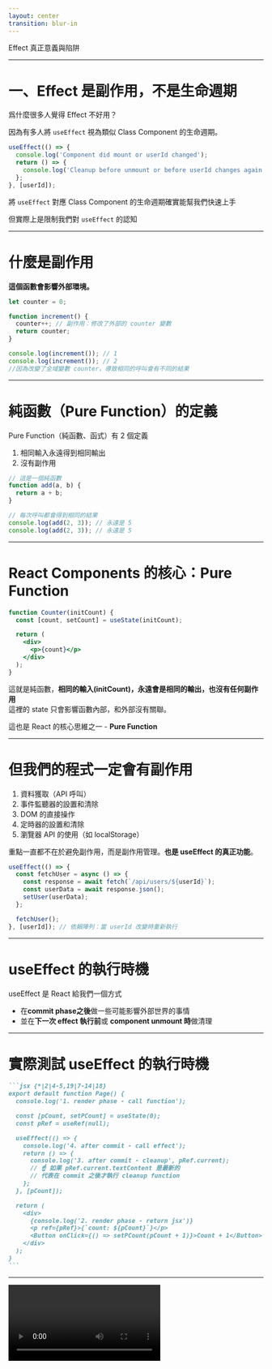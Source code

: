 ```yaml
---
layout: center
transition: blur-in
---
```


<ChapterTitle number="3" subtitle="許多工程師都沒搞懂的" >
Effect 真正意義與陷阱
</ChapterTitle>

<!--
介紹完 state 以及他的各種應用後，這個章節要介紹的也是非常常用但又不容易用好的 useEffect
-->

---

# 一、Effect 是副作用，不是生命週期

爲什麼很多人覺得 Effect 不好用？

<v-click>

因為有多人將 `useEffect` 視為類似 Class Component 的生命週期。

```jsx
useEffect(() => {
  console.log('Component did mount or userId changed');
  return () => {
    console.log('Cleanup before unmount or before userId changes again');
  };
}, [userId]);
```

</v-click>

<v-click>

將 `useEffect` 對應 Class Component 的生命週期確實能幫我們快速上手

<span v-mark="{color: 'var(--secondary)', at: 2}">但實際上是限制我們對 `useEffect` 的認知</span>

</v-click>

<!--
首先，最重要的觀念是 Effect 是副作用，不是生命週期

爲什麼很多人覺得 Effect 不好用？

[click]
因為有非常多的工程師會將 useEffect 視為類似 Class Component 的生命週期

相信很多人對 effect 的想法就是，在組件掛載或卸載後後執行某些程式。

就像這個程式碼

在過去 class component 時，我們有一組明確的生命週期函式，比如 componentDidMount、componentDidUpdate 和 componentWillUnmount。

這些函式提供了一個明確的時機點來執行某些操作。

[click]
而當 React 推出 function component 並搭配 useEffect 時，很多人自然會把它對應到 class component 的這些生命週期上。

這種理解方式雖然在某些情況下能幫助我們快速上手，但實際上是限制我們對 useEffect 的認知。所以這個章節，我想帶你們重新認識 useEffect，理解它的本質是什麼，以及如何正確地運用它。
-->

---

# 什麼是副作用

**這個函數會影響外部環境。**

```jsx
let counter = 0;

function increment() {
  counter++; // 副作用：修改了外部的 counter 變數
  return counter;
}

console.log(increment()); // 1
console.log(increment()); // 2
//因為改變了全域變數 counter，導致相同的呼叫會有不同的結果
```

<!--
在一開始標題就破梗了，我說 Effect 是副作用，不是生命週期，那很多人就會納悶，什麼是副作用，簡單說：副作用就是這個函數會影響外部環境，這邊我舉一個很簡單的例子：

比如有個全域變數  counter 以及一個函數 increment()，然後我們在 increment 裡面去修改全域變數 counter，這就讓這個函數有副作用了，因為他影響了外部環境。這可能會讓程式碼變得難以維護，因為你不清楚某些全域變數是不是被改變過了。
-->

---

# 純函數（Pure Function）的定義

Pure Function（純函數、函式）有 2 個定義

<v-clicks>

1. 相同輸入永遠得到相同輸出
2. 沒有副作用

</v-clicks>

<v-click>

```jsx
// 這是一個純函數
function add(a, b) {
  return a + b;
}

// 每次呼叫都會得到相同的結果
console.log(add(2, 3)); // 永遠是 5
console.log(add(2, 3)); // 永遠是 5
```

</v-click>

<!--
這邊要再介紹一個新名詞 — Pure Function（純函數、函式），他有 2 個定義

[click]
1. 相同輸入永遠得到相同輸出

[click]
2. 沒有副作用

[click]
我們拿這個程式碼跟上個例子比較一下，可以發現 add 這個函數只要傳入的值相同，輸出也永遠會相同，除此之外，他也沒有改變任何的外部環境，所以這就是一個純函數

反過來說，有副作用的函數就叫 impure function （不純的函數） ，前陣子 functional programming 挺流行的，如果你有稍微跟到那波，相信多少會看過這些名詞，但這邊我們不深入的介紹。這邊的重點是介紹什麼是 effect 副作用。
-->

---

# React Components 的核心：Pure Function

```jsx
function Counter(initCount) {
  const [count, setCount] = useState(initCount);

  return (
    <div>
      <p>{count}</p>
    </div>
  );
}
```

<v-click>

這就是純函數，**相同的輸入(initCount)，永遠會是相同的輸出，也沒有任何副作用**
<br/>
這裡的 state 只會影響函數內部，和外部沒有關聯。

</v-click>

<v-click>

這也是 React 的核心思維之一 - **Pure Function**

</v-click>

<!--
那我們知道這個要幹嘛呢？我們稍微看一下平常的 React function：

[click]
你可以發現這不就是純函數嗎，相同的輸入(initCount)，永遠會是相同的輸出，也沒有任何副作用，這裡的 state 只會影響函數內部，和外部沒有關聯。

[click]
這也是 React 的核心思維之一 - pure function。
-->

---

# 但我們的程式一定會有副作用

<v-clicks>

1. 資料獲取（API 呼叫）
2. 事件監聽器的設置和清除
3. DOM 的直接操作
4. 定時器的設置和清除
5. 瀏覽器 API 的使用（如 localStorage）

</v-clicks>

<v-click>

重點一直都<span v-mark="{color: 'var(--secondary)', at: 6}">不在於避免副作用，而是副作用管理</span>。**也是 useEffect 的真正功能**。

</v-click>

<v-click>

```jsx
useEffect(() => {
  const fetchUser = async () => {
    const response = await fetch(`/api/users/${userId}`);
    const userData = await response.json();
    setUser(userData);
  };

  fetchUser();
}, [userId]); // 依賴陣列：當 userId 改變時重新執行
```

</v-click>

<!--
但事實上，我們的程式可以說一定是會有副作用，比如：

[click]
資料獲取（API 呼叫）

[click]
事件監聽器的設置和清除

[click]
DOM 的直接操作

[click]
定時器的設置和清除

[click]
瀏覽器 API 的使用（如 localStorage）

這些都是副作用

[click]
所以我們的重點一直都不在於避免副作用，而是副作用管理。也是 useEffect 的真正功能。

[click]
回想一下，如果我們想要 fetch api，是不是都會用包在 useEffect 去做，像這樣
-->

---

# useEffect 的執行時機

useEffect 是 React 給我們一個方式

<v-clicks>

- 在**commit phase之後**做一些可能影響外部世界的事情
- 並在**下一次 effect 執行前**或 **component unmount 時**做清理

</v-clicks>

<!--
所以說 useEffect 是 React 給我們一個方式

[click]
在「commit phase 之後」做一些可能影響外部世界的事情

[click]
並且在「下一次 effect 執行前或 component unmount 時」做清理

這樣也很合理，因為我的 DOM 畫面都已經更新好了，就可以放心的去做其他影響外部環境的事情

這才是 useEffect 的設計初衷。

說到這，我們可以來稍微看一下 useEffect 真正的執行時機
-->

---

# 實際測試 useEffect 的執行時機

````md magic-move
```jsx {*|2|4-5,19|7-14|18}
export default function Page() {
  console.log('1. render phase - call function');

  const [pCount, setPCount] = useState(0);
  const pRef = useRef(null);

  useEffect(() => {
    console.log('4. after commit - call effect');
    return () => {
      console.log('3. after commit - cleanup', pRef.current);
      // ☝️ 如果 pRef.current.textContent 是最新的
      // 代表在 commit 之後才執行 cleanup function
    };
  }, [pCount]);

  return (
    <div>
      {console.log('2. render phase - return jsx')}
      <p ref={pRef}>{`count: ${pCount}`}</p>
      <Button onClick={() => setPCount(pCount + 1)}>Count + 1</Button>
    </div>
  );
}
```
````

<!--
我們用下面這段簡單的程式碼來觀察一下整個流程：

[click]
這個 function 很簡單，一開始會先印出 1 確定組件 render

[click]
並用一個 state 控制組件 re-render，而 ref 是用儲存一個 DOM 元素（展示一下 p 元素的文字），用來觀察 effect 的執行時機是在 commit 之後還是之前

[click]
如果 pRef.current.textContent 是最新的，代表在 commit 之後才執行 cleanup function

[click]
最後再 jsx 裡也用 console.log 看看是先執行 jsx 還是 effect
-->

---

<Video src="/ch-2/2.mp4" />

<!--
很有趣，可以看到順序分別是

render phase - call function

render phase - return jsx

after commit - cleanup（如果有先前的 effect）

after commit - call effect

因為 pRef.current 是最新的，這樣就可以證明 effect 真的是在 commit 之後才執行 。
-->

---

# 為什麼這個順序很重要？

些副作用必須等到畫面真的更新後才能執行，比如：

<v-clicks>

- 讀取 DOM 的位置、高度、文字（像是 pRef.current）
- 對外觸發動畫
- 設定 IntersectionObserver 等需要實體 DOM 的操作

</v-clicks>

<!--
因為有些副作用必須等到畫面真的更新後才能執行，比如：

讀取 DOM 的位置、高度、文字（像是 pRef.current）

對外觸發動畫

設定 IntersectionObserver 等需要實體 DOM 的操作

如果你在 render phase 就執行這些動作，DOM 還沒準備好，資料就會不準確

這算是一個很細節的小觀念，但了解後就不用怕面試考到 useEffect 了
-->

---
layout: center
---

# 你可能不需要 useEffect

<!--
在我們了解 useEffect 的真正意義後，我們就可以避免寫出一些不好的寫法

下面分享 2 個我最常看到誤用 useEffect 的地方
-->

---

# 錯誤場景一：在 effect 裡控制 UI 行為

<v-click>

希望在 Modal 打開時自動 focus 裡面的 input

````md magic-move {at:2}
```jsx
const inputRef = useRef();

useEffect(() => {
  if (isOpen) {
    inputRef.current?.focus();
  }
}, [isOpen]);
```

```jsx
{
  open && (
    <div>
      <Input type="text" autoFocus /> {/* 👈 直接使用 autoFocus 屬性 */}
      {/* ... */}
    </div>
  );
}
```
````

</v-click>

<!--
第一個常見的誤用是很多人會把一些 UI 操作也包在 useEffect 裡，例如 focus input、跳出 toast，但這些行為其實大多跟副作用無關。

這些需求看起來「像是副作用」，但其實很多情況下可以用更自然的方式處理，不一定需要 effect。

[click]
例如我們現在希望在 Modal 打開時自動 focus 裡面的 input，我們可能就會這樣寫


這段寫法雖然可行，但每次 isOpen 改變就會觸發一次 effect，即使 input 可能已經在 focus 中。而且還需要多餘的 useEffect 和 useRef。

[click]
這種場景，我們可以直接使用 input 自帶的 autoFocus 屬性。這種寫法更直觀也更好維護。
-->

---

# useEffect 的另一個問題

useEffect 的執行時機是 commit 之後，也就是組件掛載後執行

<v-click>

```jsx
useEffect(() => {
  toast(`userName changed: ${userName}`);
}, [userName]);
```

</v-click>

<!--
用 useEffect 控制 UI 還會發生一個問題，因為 useEffect 的執行時機是 commit 之後，也就是組件掛載後執行

所以如果有類似 Tab 切換的場景時，就會因為組件被卸載掛載的關係不斷執行

舉個例子

假設我們想在某些狀態改變時跳出提示，所以我們寫了這段 code：
-->

---

# 問題在哪

<Video src="/ch-2/5-toast-error.mp4" />

<!--
然後你發現問題來了！每次切換 Tab  時也會跳出一次，這是因為 useEffect 會在組件掛載後執行
-->

---

# 正確寫法：把邏輯綁定在事件處理器上

````md magic-move
```jsx
useEffect(() => {
  toast(`userName changed: ${userName}`);
}, [userName]);
```

```jsx
function setNameAndShowToast(value) {
  setUserName(value);
  toast(`userName changed: ${value}`);
}
```
````

<!--
所以正確的做法應該是把這個邏輯綁定在事件處理器上

[click]
像這樣：
-->

---

# 錯誤場景二：在 Effect 裡面去 setState

一個搜尋功能：當使用者打字時，會觸發 useEffect 來進行搜尋，並調整搜尋狀態

````md magic-move
```jsx
const [isOpen, setIsOpen] = useState(false); // 打開搜尋匡
const [search, setSearch] = useState('');
const [results, setResults] = useState([]);
const [isSearching, setIsSearching] = useState(false);
```

```jsx
useEffect(() => {
  if (!search.trim()) {
    setResults([]); // 清空結果
    return;
  }

  setIsSearching(true); // 設置搜尋中狀態

  // 延遲搜尋，避免每次按鍵都觸發
  const timeout = setTimeout(() => {
    const filteredResults = blogPosts.filter((post) =>
      post.title.includes(search)
    );

    setResults(filteredResults);
    setIsSearching(false); // 取消搜尋中狀態
  }, 300);

  // 清理函數
  return () => clearTimeout(timeout);
}, [search]);
```
````

<!--
很多時候我們會想根據某個 state 來去設置其他 state 的狀態，比如一個開發時常見的搜尋例子，會有搜尋字串、搜尋結果以及像是搜尋中等狀態。

並寫了一個基本的搜尋功能，當使用者打字時，會觸發 useEffect 來進行搜尋，並調整搜尋狀態。
-->

---

# 功能展示

<Video src="/ch-2/3-search-without-init.mp4" class="!h-[400px]" />

<!--
基本上功能沒問題

不過有個使用上的小問題，當我們打開搜尋匡時，上次的搜尋紀錄還在，導致每次都要先清空
-->

---

# 清空搜尋紀錄

現在 PM 希望我們在打開搜尋匡時，要把上次的搜尋紀錄清空

<v-click>

```jsx
useEffect(() => {
  if (isOpen) {
    setSearch('');
    setResults([]);
    setIsSearching(false);
  }
}, [isOpen]);
```

</v-click>

<!--
現在 PM 希望我們在打開搜尋匡時，要把上次的搜尋紀錄清空

所以我們需要將 state 初始化，思考一下，你們會怎麼做呢？

由於邏輯是，打開搜尋匡時 -> isOpen 為 true -> 清空紀錄

[click]

很多人直覺會用 useEffect。當 isOpen 改變時，去初始化其它 state，像這樣
-->

---

# 問題在哪？

<Video src="/ch-2/4-search-with-effect.mp4"  />

<!--
功能上是沒問題的，不過這樣寫會導致多餘的 Re-render，如果組件內部有比較消耗資源的組件 ，那就會導致畫面的 Lag。如果整個應用程式有多處多餘的 Re-render，長期累積下來，效能就會被拖累。
-->

---

# 從 Effect 的角度來看也不對

正確的邏輯是，**打開搜尋框時，初始化搜尋狀態**。

若是用 useEffect 就會變成，當 isOpen 改變時，初始化搜尋狀態

未來有其他會操控 isOpen 這個狀態，那這個 effect 的邏輯又會變得更複雜。

```jsx
useEffect(() => {
  if (isOpen) {
    setSearch('');
    setResults([]);
    setIsSearching(false);
  }
}, [isOpen]);
```

<!--
而從副作用的角度來看，這段程式碼的邏輯也不對。

正確的邏輯是，打開搜尋框時，初始化搜尋狀態。但若是用 useEffect 就會變成，當 isOpen 改變時，初始化搜尋狀態，如果未來有其他會操控 isOpen 這個狀態，那這個 effect 的邏輯又會變得更複雜。
-->

---

# 正確寫法：把邏輯放在事件裡

依照思考邏輯: 打開搜尋框時 &rarr; 初始化搜尋狀態

````md magic-move
```jsx
useEffect(() => {
  if (isOpen) {
    setSearch('');
    setResults([]);
    setIsSearching(false);
  }
}, [isOpen]);
```

```jsx
// ✅ 正確寫法，使用事件控制 state
// 如果和外部系統無關，不需要用 useEffect 控制
const handleOpenChange = (open) => {
  setIsOpen(open);

  if (isOpen) {
    setSearch('');
    setResults([]);
    setIsSearching(false);
  }
};
```
````

<v-click at="2">

### **當你使用 useEffect 時，記得多問問自己：這段 code 是在連結外部系統嗎？**

</v-click>

<v-click at="3">

邏輯上更順，也可以減少多餘的 Re-Render

</v-click>

<!--
依照上的思考，打開搜尋匡 -> 初始化搜尋狀態，我們應該把初始化搜尋狀態的邏輯放在打開搜尋框的事件中，和前面 toast 的場景一億樣

[click]

也就是像下面這樣：

[click]

所以每當你使用 useEffect 時，記得多問問自己：這段 code 是在連結外部系統嗎？

[click]
除了邏輯上更順，也可以減少多餘的 Re-Render，避免效能的問題

透過這個例子，也讓我帶出下個章節的主題：Re-render 的問題與場景
-->
